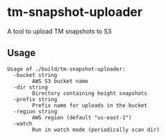 # tm-snapshot-uploader

A tool to upload TM snapshots to S3

## Usage

```
Usage of ./build/tm-snapshot-uploader:
  -bucket string
    	AWS S3 bucket name
  -dir string
    	Directory containing height snapshots
  -prefix string
    	Prefix name for uploads in the bucket
  -region string
    	AWS region (default "us-east-1")
  -watch
    	Run in watch mode (periodically scan dir)
```
